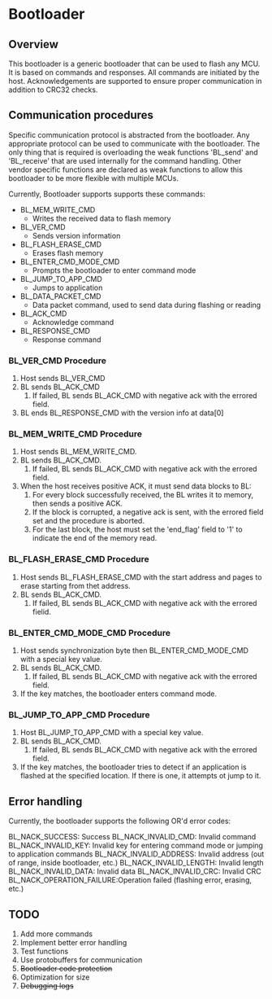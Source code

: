 # Bootloader

## Overview

This bootloader is a generic bootloader that can be used to flash any MCU. It is based on commands and responses. All commands are initiated by the host. Acknowledgements are supported to ensure proper communication in addition to CRC32 checks.

## Communication procedures

Specific communication protocol is abstracted from the bootloader. Any appropriate protocol can be used to communicate with the bootloader. The only thing that is required is overloading the weak functions 'BL_send' and 'BL_receive' that are used internally for the command handling. Other vendor specific functions are declared as weak functions to allow this bootloader to be more flexible with multiple MCUs.

Currently, Bootloader supports supports these commands:

- BL_MEM_WRITE_CMD
  - Writes the received data to flash memory
- BL_VER_CMD
  - Sends version information
- BL_FLASH_ERASE_CMD
  - Erases flash memory
- BL_ENTER_CMD_MODE_CMD
  - Prompts the bootloader to enter command mode
- BL_JUMP_TO_APP_CMD
  - Jumps to application
- BL_DATA_PACKET_CMD
  - Data packet command, used to send data during flashing or reading
- BL_ACK_CMD
  - Acknowledge command
- BL_RESPONSE_CMD
  - Response command

### BL_VER_CMD Procedure

1. Host sends BL_VER_CMD
2. BL sends BL_ACK_CMD
   1. If failed, BL sends BL_ACK_CMD with negative ack with the errored field.
3. BL ends BL_RESPONSE_CMD with the version info at data[0]

### BL_MEM_WRITE_CMD Procedure

1. Host sends BL_MEM_WRITE_CMD.
2. BL sends BL_ACK_CMD.
   1. If failed, BL sends BL_ACK_CMD with negative ack with the errored field.
3. When the host receives positive ACK, it must send data blocks to BL:
   1. For every block successfully received, the BL writes it to memory, then sends a positive ACK.
   2. If the block is corrupted, a negative ack is sent, with the errored field set and the procedure is aborted.
   3. For the last block, the host must set the 'end_flag' field to '1' to indicate the end of the memory read.

### BL_FLASH_ERASE_CMD Procedure

1. Host sends BL_FLASH_ERASE_CMD with the start address and pages to erase starting from thet address.
2. BL sends BL_ACK_CMD.
   1. If failed, BL sends BL_ACK_CMD with negative ack with the errored fielid.

### BL_ENTER_CMD_MODE_CMD Procedure

1. Host sends synchronization byte then BL_ENTER_CMD_MODE_CMD with a special key value.
2. BL sends BL_ACK_CMD.
   1. If failed, BL sends BL_ACK_CMD with negative ack with the errored field.
3. If the key matches, the bootloader enters command mode.

### BL_JUMP_TO_APP_CMD Procedure

1. Host BL_JUMP_TO_APP_CMD with a special key value.
2. BL sends BL_ACK_CMD.
   1. If failed, BL sends BL_ACK_CMD with negative ack with the errored field.
3. If the key matches, the bootloader tries to detect if an application is flashed at the specified location. If there is one, it attempts ot jump to it.

## Error handling

Currently, the bootloader supports the following OR'd error codes:

BL_NACK_SUCCESS:          Success
BL_NACK_INVALID_CMD:      Invalid command
BL_NACK_INVALID_KEY:      Invalid key for entering command mode or jumping to application commands
BL_NACK_INVALID_ADDRESS:  Invalid address (out of range, inside bootloader, etc.)
BL_NACK_INVALID_LENGTH:   Invalid length
BL_NACK_INVALID_DATA:     Invalid data
BL_NACK_INVALID_CRC:      Invalid CRC
BL_NACK_OPERATION_FAILURE:Operation failed (flashing error, erasing, etc.)

## TODO

1. Add more commands
2. Implement better error handling
3. Test functions
4. Use protobuffers for communication
5. ~~Bootloader code protection~~
6. Optimization for size
7. ~~Debugging logs~~
